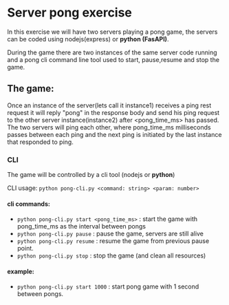 Server pong exercise
====================
In this exercise we will have two servers playing a pong game,
the servers can be coded using nodejs(express) or **python (FasAPI)**.

During the game there are two instances of the same server code running and a pong cli command line tool used to start,
pause,resume and stop the game.

## The game:
Once an instance of the server(lets call it instance1) receives a ping rest request it will reply
"pong" in the response body and send his ping request to the other server instance(instance2) after <pong_time_ms>
 has passed. The two servers will ping each other, where
  pong_time_ms milliseconds passes between each ping and the next ping is initiated by the last instance that responded to ping.

### CLI
The game will be controlled by a cli tool (nodejs or **python**)

CLI usage:
	`python pong-cli.py <command: string> <param: number>`

#### cli commands:
 - `python pong-cli.py start <pong_time_ms>` : start the game with pong_time_ms as the interval between pongs
 - `python pong-cli.py pause` : pause the game, servers are still alive
 - `python pong-cli.py resume` : resume the game from previous pause point.
 - `python pong-cli.py stop` : stop the game (and clean all resources)

#### example:
 - `python pong-cli.py start 1000` : start pong game with 1 second between pongs.
